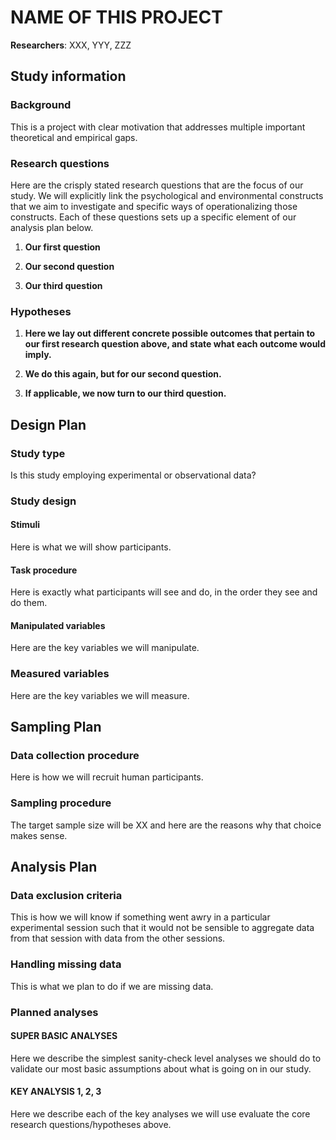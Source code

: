# NAME OF THIS PROJECT
 
**Researchers**: XXX, YYY, ZZZ
 
## Study information

### Background 

This is a project with clear motivation that addresses multiple important theoretical and empirical gaps.
 
### Research questions

Here are the crisply stated research questions that are the focus of our study. We will explicitly link  the psychological and environmental constructs that we aim to investigate and specific ways of operationalizing those constructs. Each of these questions sets up a specific element of our analysis plan below.

1. **Our first question**

2. **Our second question**

3. **Our third question**


### Hypotheses

1. **Here we lay out different concrete possible outcomes that pertain to our first research question above, and state what each outcome would imply.**

2. **We do this again, but for our second question.**

3. **If applicable, we now turn to our third question.**
 
## Design Plan
###   Study type

Is this study employing experimental or observational data?

###  Study design
<!-- describe the overall design of the study (what will be manipulated and/or measured, specify whether manipulations will be between- or within-participants, etc.)-->
 
#### Stimuli 
 
Here is what we will show participants.

#### Task procedure

Here is exactly what participants will see and do, in the order they see and do them. 

####  Manipulated variables
<!-- If applicable, precisely define any variables you plan to manipulate, including the levels and whether the manipulation will be between or within participants. -->

Here are the key variables we will manipulate. 

###   Measured variables

Here are the key variables we will measure.

## Sampling Plan
###   Data collection procedure

Here is how we will recruit human participants.

 
###   Sampling procedure 
The target sample size will be XX and here are the reasons why that choice makes sense.
<!-- indicate your target sample size and why that is your target (might be based in past research, for example) -->
<!-- ###   Stopping rule -->
<!-- specify how you will determine when to stop data collection -->
<!-- Data collection will be stopped after the planned number of participants has been recorded. -->
## Analysis Plan
###  Data exclusion criteria
<!-- How will you determine which data points or samples (if any) to exclude from your analyses? How will outliers be handled? Will you use any awareness or attention check? -->

This is how we will know if something went awry in a particular experimental session such that it would not be sensible to aggregate data from that session with data from the other sessions.

###  Handling missing data

This is what we plan to do if we are missing data.

### Planned analyses

#### SUPER BASIC ANALYSES

Here we describe the simplest sanity-check level analyses we should do to validate our most basic assumptions about what is going on in our study.

#### KEY ANALYSIS 1, 2, 3 

Here we describe each of the key analyses we will use evaluate the core research questions/hypotheses above. 

